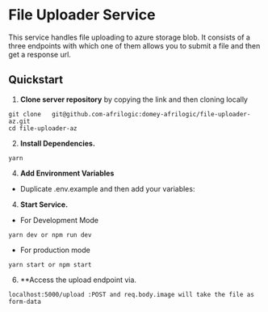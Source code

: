 <p align="center">
 <h1>File Uploader Service</h1>
</p>

This service handles file uploading to azure storage blob.
It consists of a three endpoints with which one of them allows you to submit a file and then get a response url.


## Quickstart


1. **Clone server repository** by copying the link and then cloning locally

```
git clone 	git@github.com-afrilogic:domey-afrilogic/file-uploader-az.git
cd file-uploader-az
```

2. **Install Dependencies.**

```
yarn
```

4. **Add Environment Variables**
- Duplicate .env.example and then add your variables:


4. **Start Service.**
-  For Development Mode
```
yarn dev or npm run dev
```
- For production mode
```
yarn start or npm start
```


6. **Access the upload endpoint via.

```
localhost:5000/upload :POST and req.body.image will take the file as form-data
```
